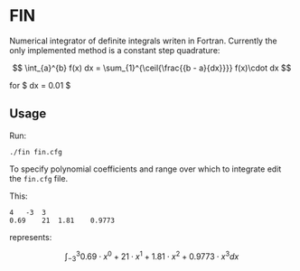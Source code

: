 # FIN

Numerical integrator of definite integrals writen in Fortran. Currently the only
implemented method is a constant step quadrature:

$$ \int_{a}^{b} f(x) dx = \sum_{1}^{\ceil{\frac{{b - a}{dx}}}} f(x)\cdot dx $$

for $ dx = 0.01 $

## Usage

Run:

```
./fin fin.cfg
```

To specify polynomial coefficients and range over which to integrate edit the
`fin.cfg` file.

This:

```
4	-3	3
0.69	21	1.81	0.9773
```

represents:

$$ \int_{-3}^{3} 0.69\cdot x^0 + 21\cdot x^1 + 1.81\cdot x^2 + 0.9773\cdot x^3 dx $$
